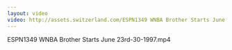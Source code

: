 ```yaml
---
layout: video
video: http://assets.switzerland.com/ESPN1349 WNBA Brother Starts June 23rd-30-1997.mp4
---
```

ESPN1349 WNBA Brother Starts June 23rd-30-1997.mp4

